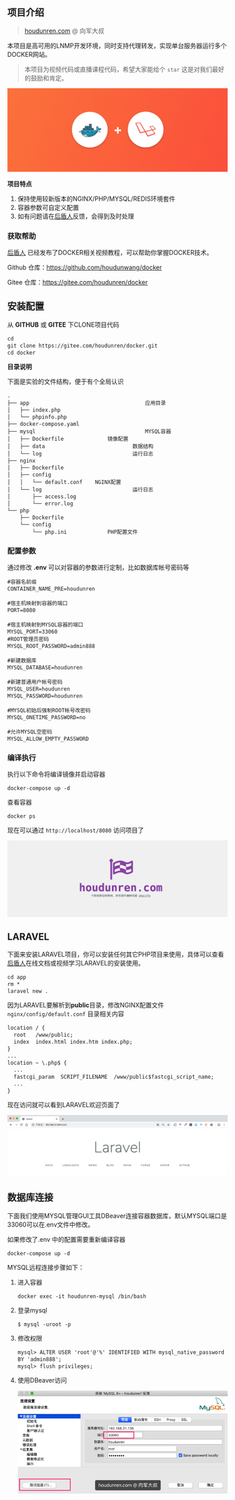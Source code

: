 ## 项目介绍

> [houdunren.com](https://www.houdunren.com) @ 向军大叔


本项目是高可用的LNMP开发环境，同时支持代理转发，实现单台服务器运行多个DOCKER网站。

> 本项目为视频代码或直播课程代码，希望大家能给个 `star` 这是对我们最好的鼓励和肯定。

![img](./assets/1*d22uLmzoYTq24BW3PfJfyA.png)

**项目特点**

1. 保持使用较新版本的NGINX/PHP/MYSQL/REDIS环境套件
2. 容器参数可自定义配置
3. 如有问题请在[后盾人](https://www.houdunren.com)反馈，会得到及时处理

### 获取帮助

[后盾人](https://www.houdunren.com) 已经发布了DOCKER相关视频教程，可以帮助你掌握DOCKER技术。

Github 仓库：https://github.com/houdunwang/docker

Gitee 仓库：https://gitee.com/houdunren/docker

## 安装配置

从 **GITHUB** 或 **GITEE** 下CLONE项目代码

```
cd 
git clone https://gitee.com/houdunren/docker.git
cd docker
```

**目录说明**

下面是实验的文件结构，便于有个全局认识

```
.
├── app										应用目录
│   ├── index.php
│   └── phpinfo.php
├── docker-compose.yaml	
├── mysql									MYSQL容器
│   ├── Dockerfile				镜像配置
│   ├── data							数据结构
│   └── log								运行日志
├── nginx						
│   ├── Dockerfile
│   ├── config
│   │   └── default.conf	NGINX配置
│   └── log								运行日志
│       ├── access.log
│       └── error.log
└── php
    ├── Dockerfile
    └── config
        └── php.ini				PHP配置文件
```

### 配置参数

通过修改 **.env** 可以对容器的参数进行定制，比如数据库帐号密码等

```
#容器名前缀
CONTAINER_NAME_PRE=houdunren

#宿主机映射到容器的端口
PORT=8080

#宿主机映射到MYSQL容器的端口
MYSQL_PORT=33060
#ROOT管理员密码
MYSQL_ROOT_PASSWORD=admin888

#新建数据库
MYSQL_DATABASE=houdunren

#新建普通用户帐号密码
MYSQL_USER=houdunren
MYSQL_PASSWORD=houdunren

#MYSQL初始后强制ROOT帐号改密码
MYSQL_ONETIME_PASSWORD=no

#允许MYSQL空密码
MYSQL_ALLOW_EMPTY_PASSWORD
```

### 编译执行

执行以下命令将编译镜像并启动容器

```
docker-compose up -d
```

查看容器

```
docker ps
```

现在可以通过 `http://localhost/8080` 访问项目了

![image-20200112122147320](./assets/image-20200112122147320.png)

## LARAVEL

下面来安装LARAVEL项目，你可以安装任何其它PHP项目来使用，具体可以查看[后盾人](https://www.houdunren.com)在线文档或视频学习LARAVEL的安装使用。

```
cd app
rm *
laravel new .
```

因为LARAVEL要解析到**public**目录，修改NGINX配置文件 `nginx/config/default.conf` 目录相关内容

```
location / {
  root   /www/public; 
  index  index.html index.htm index.php;
}
...
location ~ \.php$ {
  ...
  fastcgi_param  SCRIPT_FILENAME  /www/public$fastcgi_script_name;
  ...
}
```

现在访问就可以看到LARAVEL欢迎页面了

![image-20200112124436521](./assets/image-20200112124436521.png)

## 数据库连接

下面我们使用MYSQL管理GUI工具DBeaver连接容器数据库，默认MYSQL端口是33060可以在.env文件中修改。

如果修改了.env 中的配置需要重新编译容器

```
docker-compose up -d
```

MYSQL远程连接步骤如下：

1. 进入容器

   ```
   docker exec -it houdunren-mysql /bin/bash
   ```

2. 登录mysql

   ```
   $ mysql -uroot -p
   ```

3. 修改权限

   ```
   mysql> ALTER USER 'root'@'%' IDENTIFIED WITH mysql_native_password BY 'admin888';
   mysql> flush privileges;
   ```

4. 使用DBeaver访问

   ![image-20200112130002715](./assets/image-20200112130002715.png)

## 